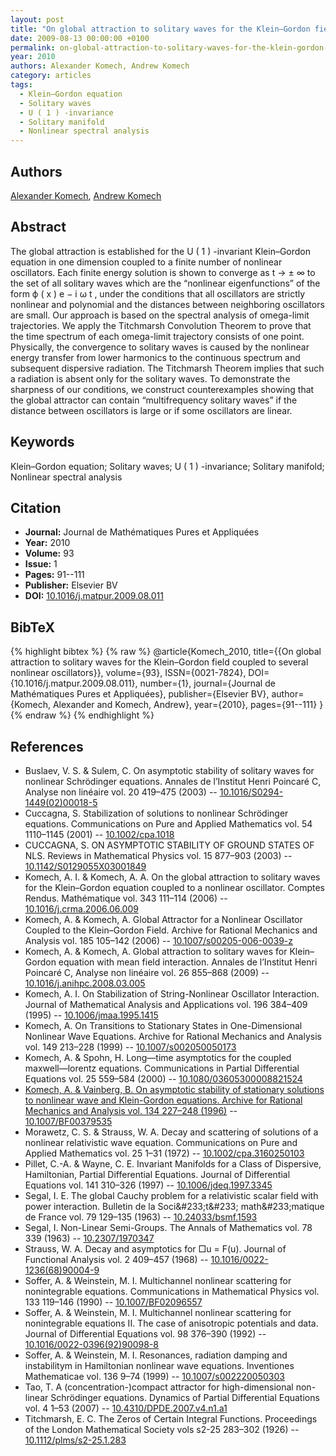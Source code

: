 ```yaml
---
layout: post
title: "On global attraction to solitary waves for the Klein–Gordon field coupled to several nonlinear oscillators"
date: 2009-08-13 00:00:00 +0100
permalink: on-global-attraction-to-solitary-waves-for-the-klein-gordon-field-coupled-to-several-nonlinear-oscillators
year: 2010
authors: Alexander Komech, Andrew Komech
category: articles
tags:
  - Klein–Gordon equation
  - Solitary waves
  - U ( 1 ) -invariance
  - Solitary manifold
  - Nonlinear spectral analysis
---
```

 
## Authors
[Alexander Komech](authors/alexander-komech), [Andrew Komech](authors/andrew-komech)
 
## Abstract
The global attraction is established for the U ( 1 ) -invariant Klein–Gordon equation in one dimension coupled to a finite number of nonlinear oscillators. Each finite energy solution is shown to converge as t → ± ∞ to the set of all solitary waves which are the “nonlinear eigenfunctions” of the form ϕ ( x ) e − i ω t , under the conditions that all oscillators are strictly nonlinear and polynomial and the distances between neighboring oscillators are small. Our approach is based on the spectral analysis of omega-limit trajectories. We apply the Titchmarsh Convolution Theorem to prove that the time spectrum of each omega-limit trajectory consists of one point. Physically, the convergence to solitary waves is caused by the nonlinear energy transfer from lower harmonics to the continuous spectrum and subsequent dispersive radiation. The Titchmarsh Theorem implies that such a radiation is absent only for the solitary waves. To demonstrate the sharpness of our conditions, we construct counterexamples showing that the global attractor can contain “multifrequency solitary waves” if the distance between oscillators is large or if some oscillators are linear.
 
## Keywords
Klein–Gordon equation; Solitary waves; U ( 1 ) -invariance; Solitary manifold; Nonlinear spectral analysis
 
## Citation
- **Journal:** Journal de Mathématiques Pures et Appliquées
- **Year:** 2010
- **Volume:** 93
- **Issue:** 1
- **Pages:** 91--111
- **Publisher:** Elsevier BV
- **DOI:** [10.1016/j.matpur.2009.08.011](https://doi.org/10.1016/j.matpur.2009.08.011)
 
## BibTeX
{% highlight bibtex %}
{% raw %}
@article{Komech_2010,
  title={{On global attraction to solitary waves for the Klein–Gordon field coupled to several nonlinear oscillators}},
  volume={93},
  ISSN={0021-7824},
  DOI={10.1016/j.matpur.2009.08.011},
  number={1},
  journal={Journal de Mathématiques Pures et Appliquées},
  publisher={Elsevier BV},
  author={Komech, Alexander and Komech, Andrew},
  year={2010},
  pages={91--111}
}
{% endraw %}
{% endhighlight %}
 
## References
- Buslaev, V. S. & Sulem, C. On asymptotic stability of solitary waves for nonlinear Schrödinger equations. Annales de l’Institut Henri Poincaré C, Analyse non linéaire vol. 20 419–475 (2003) -- [10.1016/S0294-1449(02)00018-5](https://doi.org/10.1016/S0294-1449(02)00018-5)
- Cuccagna, S. Stabilization of solutions to nonlinear Schrödinger equations. Communications on Pure and Applied Mathematics vol. 54 1110–1145 (2001) -- [10.1002/cpa.1018](https://doi.org/10.1002/cpa.1018)
- CUCCAGNA, S. ON ASYMPTOTIC STABILITY OF GROUND STATES OF NLS. Reviews in Mathematical Physics vol. 15 877–903 (2003) -- [10.1142/S0129055X03001849](https://doi.org/10.1142/S0129055X03001849)
- Komech, A. I. & Komech, A. A. On the global attraction to solitary waves for the Klein–Gordon equation coupled to a nonlinear oscillator. Comptes Rendus. Mathématique vol. 343 111–114 (2006) -- [10.1016/j.crma.2006.06.009](https://doi.org/10.1016/j.crma.2006.06.009)
- Komech, A. & Komech, A. Global Attractor for a Nonlinear Oscillator Coupled to the Klein–Gordon Field. Archive for Rational Mechanics and Analysis vol. 185 105–142 (2006) -- [10.1007/s00205-006-0039-z](https://doi.org/10.1007/s00205-006-0039-z)
- Komech, A. & Komech, A. Global attraction to solitary waves for Klein–Gordon equation with mean field interaction. Annales de l’Institut Henri Poincaré C, Analyse non linéaire vol. 26 855–868 (2009) -- [10.1016/j.anihpc.2008.03.005](https://doi.org/10.1016/j.anihpc.2008.03.005)
- Komech, A. I. On Stabilization of String-Nonlinear Oscillator Interaction. Journal of Mathematical Analysis and Applications vol. 196 384–409 (1995) -- [10.1006/jmaa.1995.1415](https://doi.org/10.1006/jmaa.1995.1415)
- Komech, A. On Transitions to Stationary States in One-Dimensional Nonlinear Wave Equations. Archive for Rational Mechanics and Analysis vol. 149 213–228 (1999) -- [10.1007/s002050050173](https://doi.org/10.1007/s002050050173)
- Komech, A. & Spohn, H. Long—time asymptotics for the coupled maxwell—lorentz equations. Communications in Partial Differential Equations vol. 25 559–584 (2000) -- [10.1080/03605300008821524](https://doi.org/10.1080/03605300008821524)
- [Komech, A. & Vainberg, B. On asymptotic stability of stationary solutions to nonlinear wave and Klein-Gordon equations. Archive for Rational Mechanics and Analysis vol. 134 227–248 (1996)](on-asymptotic-stability-of-stationary-solutions-to-nonlinear-wave-and-klein-gordon-equations) -- [10.1007/BF00379535](https://doi.org/10.1007/BF00379535)
- Morawetz, C. S. & Strauss, W. A. Decay and scattering of solutions of a nonlinear relativistic wave equation. Communications on Pure and Applied Mathematics vol. 25 1–31 (1972) -- [10.1002/cpa.3160250103](https://doi.org/10.1002/cpa.3160250103)
- Pillet, C.-A. & Wayne, C. E. Invariant Manifolds for a Class of Dispersive, Hamiltonian, Partial Differential Equations. Journal of Differential Equations vol. 141 310–326 (1997) -- [10.1006/jdeq.1997.3345](https://doi.org/10.1006/jdeq.1997.3345)
- Segal, I. E. The global Cauchy problem for a relativistic scalar field with power interaction. Bulletin de la Soci&amp;#233;t&amp;#233; math&amp;#233;matique de France vol. 79 129–135 (1963) -- [10.24033/bsmf.1593](https://doi.org/10.24033/bsmf.1593)
- Segal, I. Non-Linear Semi-Groups. The Annals of Mathematics vol. 78 339 (1963) -- [10.2307/1970347](https://doi.org/10.2307/1970347)
- Strauss, W. A. Decay and asymptotics for □u = F(u). Journal of Functional Analysis vol. 2 409–457 (1968) -- [10.1016/0022-1236(68)90004-9](https://doi.org/10.1016/0022-1236(68)90004-9)
- Soffer, A. & Weinstein, M. I. Multichannel nonlinear scattering for nonintegrable equations. Communications in Mathematical Physics vol. 133 119–146 (1990) -- [10.1007/BF02096557](https://doi.org/10.1007/BF02096557)
- Soffer, A. & Weinstein, M. I. Multichannel nonlinear scattering for nonintegrable equations II. The case of anisotropic potentials and data. Journal of Differential Equations vol. 98 376–390 (1992) -- [10.1016/0022-0396(92)90098-8](https://doi.org/10.1016/0022-0396(92)90098-8)
- Soffer, A. & Weinstein, M. I. Resonances, radiation damping and instabilitym in Hamiltonian nonlinear wave equations. Inventiones Mathematicae vol. 136 9–74 (1999) -- [10.1007/s002220050303](https://doi.org/10.1007/s002220050303)
- Tao, T. A (concentration-)compact attractor for high-dimensional non-linear Schrödinger equations. Dynamics of Partial Differential Equations vol. 4 1–53 (2007) -- [10.4310/DPDE.2007.v4.n1.a1](https://doi.org/10.4310/DPDE.2007.v4.n1.a1)
- Titchmarsh, E. C. The Zeros of Certain Integral Functions. Proceedings of the London Mathematical Society vols s2-25 283–302 (1926) -- [10.1112/plms/s2-25.1.283](https://doi.org/10.1112/plms/s2-25.1.283)

